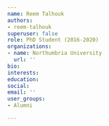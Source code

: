 ```yaml
---
name: Reem Talhouk
authors:
- reem-talhouk
superuser: false
role: PhD Student (2016-2020)
organizations:
- name: Northumbria University
  url: ''
bio: 
interests: 
education: 
social: 
email: ''
user_groups:
- Alumni

---
```

